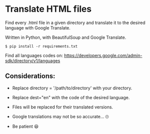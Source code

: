 # Translate HTML files

Find every .html file in a given directory and translate it to the desired language with Google Translate.

Written in Python, with BeautifulSoup and Google Translate.

```
$ pip install -r requirements.txt
```

Find all languages codes on: https://developers.google.com/admin-sdk/directory/v1/languages


## Considerations:

* Replace directory = '/path/to/directory' with your directory.

* Replace dest="en" with the code of the desired language.

* Files will be replaced for their translated versions.

* Google translations may not be so accurate... :roll_eyes:

* Be patient :laughing:

